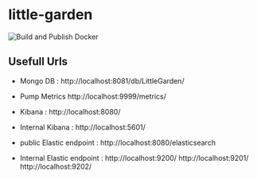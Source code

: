# little-garden
![Build and Publish Docker](https://github.com/Pierre48/little-garden/workflows/Build%20and%20Publish%20Docker/badge.svg?branch=master)

## Usefull Urls
- Mongo DB :
http://localhost:8081/db/LittleGarden/
- Pump Metrics
http://localhost:9999/metrics/

- Kibana :
http://localhost:8080/

- Internal Kibana :
http://localhost:5601/ 

- public Elastic endpoint :
http://localhost:8080/elasticsearch

- Internal Elastic endpoint :
http://localhost:9200/
http://localhost:9201/
http://localhost:9202/
